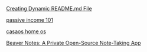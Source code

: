 [Creating Dynamic README.md File](https://dev.to/jacktt/creating-dynamic-readmemd-file-388o)

[passive income 101](https://www.entrepreneur.com/starting-a-business/passive-income-101-a-beginners-guide-to-building-wealth/455342)

[casaos home os](https://www.virtualizationhowto.com/2023/08/casaos-best-home-server-operating-system/)

[Beaver Notes: A Private Open-Source Note-Taking App](https://news.itsfoss.com/beaver-notes/)
